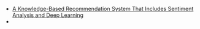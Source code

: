 - [A Knowledge-Based Recommendation System That Includes Sentiment Analysis and Deep Learning](https://ieeexplore.ieee.org/document/8445585)
- 

